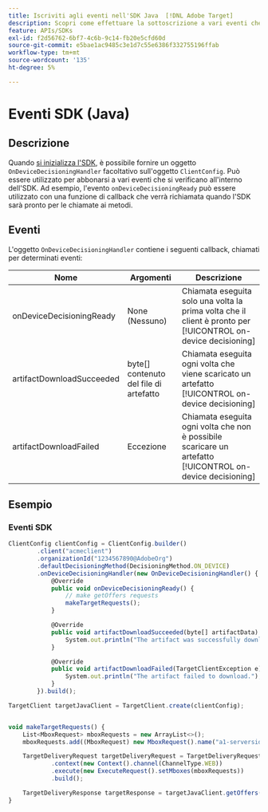 ```yaml
---
title: Iscriviti agli eventi nell'SDK Java  [!DNL Adobe Target]
description: Scopri come effettuare la sottoscrizione a vari eventi che si verificano nell’SDK Java utilizzando l’oggetto [!UICONTROL OnDeviceDecisioningHandler].
feature: APIs/SDKs
exl-id: f2d56762-6bf7-4c6b-9c14-fb20e5cfd60d
source-git-commit: e5bae1ac9485c3e1d7c55e6386f332755196ffab
workflow-type: tm+mt
source-wordcount: '135'
ht-degree: 5%

---
```


# Eventi SDK (Java)

## Descrizione

Quando [si inizializza l&#39;SDK](initialize-sdk.md), è possibile fornire un oggetto `OnDeviceDecisioningHandler` facoltativo sull&#39;oggetto `ClientConfig`. Può essere utilizzato per abbonarsi a vari eventi che si verificano all&#39;interno dell&#39;SDK. Ad esempio, l&#39;evento `onDeviceDecisioningReady` può essere utilizzato con una funzione di callback che verrà richiamata quando l&#39;SDK sarà pronto per le chiamate ai metodi.

## Eventi

L&#39;oggetto `OnDeviceDecisioningHandler` contiene i seguenti callback, chiamati per determinati eventi:

| Nome | Argomenti | Descrizione |
| --- | --- | --- |
| onDeviceDecisioningReady | None (Nessuno) | Chiamata eseguita solo una volta la prima volta che il client è pronto per [!UICONTROL on-device decisioning] |
| artifactDownloadSucceeded | byte[] contenuto del file di artefatto | Chiamata eseguita ogni volta che viene scaricato un artefatto [!UICONTROL on-device decisioning] |
| artifactDownloadFailed | Eccezione | Chiamata eseguita ogni volta che non è possibile scaricare un artefatto [!UICONTROL on-device decisioning] |

## Esempio

### Eventi SDK

```javascript {line-numbers="true"}
ClientConfig clientConfig = ClientConfig.builder()
        .client("acmeclient")
        .organizationId("1234567890@AdobeOrg")
        .defaultDecisioningMethod(DecisioningMethod.ON_DEVICE)
        .onDeviceDecisioningHandler(new OnDeviceDecisioningHandler() {
            @Override
            public void onDeviceDecisioningReady() {
                // make getOffers requests
                makeTargetRequests();
            }

            @Override
            public void artifactDownloadSucceeded(byte[] artifactData) {
                System.out.println("The artifact was successfully downloaded.");
            }

            @Override
            public void artifactDownloadFailed(TargetClientException e) {
                System.out.println("The artifact failed to download.");
            }
        }).build();

TargetClient targetJavaClient = TargetClient.create(clientConfig);


void makeTargetRequests() {
    List<MboxRequest> mboxRequests = new ArrayList<>();
    mboxRequests.add((MboxRequest) new MboxRequest().name("a1-serverside-ab").index(1));

    TargetDeliveryRequest targetDeliveryRequest = TargetDeliveryRequest.builder()
            .context(new Context().channel(ChannelType.WEB))
            .execute(new ExecuteRequest().setMboxes(mboxRequests))
            .build();

    TargetDeliveryResponse targetResponse = targetJavaClient.getOffers(targetDeliveryRequest);
}
```
